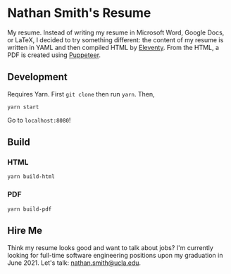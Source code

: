 # Nathan Smith's Resume

My resume. Instead of writing my resume in Microsoft Word, Google Docs, or LaTeX, I decided to try something different: the content of my resume is written in YAML and then compiled HTML by [Eleventy](https://www.11ty.dev/). From the HTML, a PDF is created using [Puppeteer](https://pptr.dev/).

## Development

Requires Yarn. First `git clone` then run `yarn`. Then,

```
yarn start
```

Go to `localhost:8080`!

## Build

### HTML

```
yarn build-html
```

### PDF

```
yarn build-pdf
```

## Hire Me

Think my resume looks good and want to talk about jobs? I'm currently looking for full-time software engineering positions upon my graduation in June 2021. Let's talk: [nathan.smith@ucla.edu](mailto:nathan.smith@ucla.edu).

